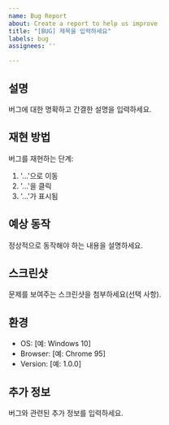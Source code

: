 ```yaml
---
name: Bug Report
about: Create a report to help us improve
title: "[BUG] 제목을 입력하세요"
labels: bug
assignees: ''

---
```


## 설명
버그에 대한 명확하고 간결한 설명을 입력하세요.

## 재현 방법
버그를 재현하는 단계:
1. '...'으로 이동
2. '...'을 클릭
3. '...'가 표시됨

## 예상 동작
정상적으로 동작해야 하는 내용을 설명하세요.

## 스크린샷
문제를 보여주는 스크린샷을 첨부하세요(선택 사항).

## 환경
- OS: [예: Windows 10]
- Browser: [예: Chrome 95]
- Version: [예: 1.0.0]

## 추가 정보
버그와 관련된 추가 정보를 입력하세요.

